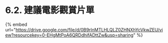 # 6.2. 建議電影觀賞片單

{% embed url="https://drive.google.com/file/d/0B9rlnMTLHLQLZ0ZHNXhYcVkwZEU/view?resourcekey=0-EHgMtPoA6QRDdhifADttZw&usp=sharing" %}
